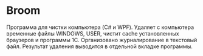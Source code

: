 # Broom
Программа для чистки компьютера (C# и WPF).
Удаляет с компьютера временные файлы WINDOWS, USER, чистит cache установленных браузеров и программы 1С.
Организовано журналирование в текстовый файл. Результат удаления выводится в отдельной вкладке программы.
